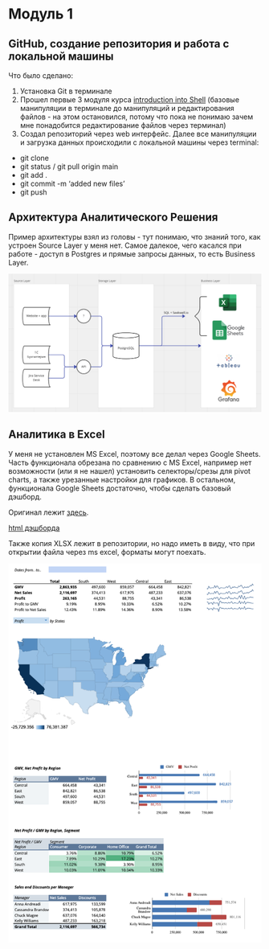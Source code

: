 
# Модуль 1

## GitHub, создание репозитория и работа с локальной машины

Что было сделано:
1. Установка Git в терминале
2. Прошел первые 3 модуля курса [introduction into Shell](https://app.datacamp.com/learn/courses/introduction-to-shell-for-data-science) (базовые манипуляции в терминале до манипуляций и редактирования файлов - на этом остановился, потому что пока не понимаю зачем мне понадобится редактирование файлов через терминал)
3. Создал репозиторий через web интерфейс. Далее все манипуляции и загрузка данных происходили с локальной машины через terminal:
  - git clone
  - git status / git pull origin main
  - git add .
  - git commit -m ‘added new files’
  - git push

## Архитектура Аналитического Решения

Пример архитектуры взял из головы - тут понимаю, что знаний того, как устроен Source Layer у меня нет. Самое далекое, чего касался при работе - доступ в Postgres и прямые запросы данных, то есть Business Layer.

![DataDiagram](data_diagram.png)

## Аналитика в Excel

У меня не установлен MS Excel, поэтому все делал через Google Sheets. Часть функционала обрезана по сравнению с MS Excel, например нет возможности (или я не нашел) установить селекторы/срезы для pivot charts, а также урезанные настройки для графиков. В остальном, функционала Google Sheets достаточно, чтобы сделать базовый дэшборд.

Оригинал лежит [здесь](https://docs.google.com/spreadsheets/d/1atxrtPlPwRZNIWuIy2sJmMBWJQiI2y0LNckrQWh70vQ/edit?usp=sharing).

[html дэшборда](https://romankalitenko.github.io/DE101/Module1/DE101_Module1_Lab1.1/DASHBOARD_1.html)


Также копия XLSX лежит в репозитории, но надо иметь в виду, что при открытии файла через ms excel, форматы могут поехать.

![](DASHBOARD_1.png)
